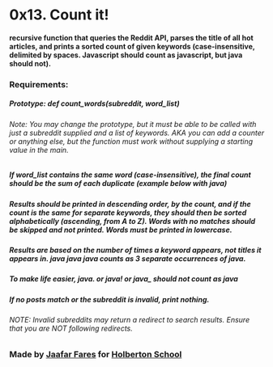 # 0x13. Count it!

#### recursive function that queries the Reddit API, parses the title of all hot articles, and prints a sorted count of given keywords (case-insensitive, delimited by spaces. Javascript should count as javascript, but java should not).

### Requirements:

##### Prototype: def count_words(subreddit, word_list)
###### Note: You may change the prototype, but it must be able to be called with just a subreddit supplied and a list of keywords. AKA you can add a counter or anything else, but the function must work without supplying a starting value in the main.
##### If word_list contains the same word (case-insensitive), the final count should be the sum of each duplicate (example below with java)
##### Results should be printed in descending order, by the count, and if the count is the same for separate keywords, they should then be sorted alphabetically (ascending, from A to Z). Words with no matches should be skipped and not printed. Words must be printed in lowercase.
##### Results are based on the number of times a keyword appears, not titles it appears in. java java java counts as 3 separate occurrences of java.
##### To make life easier, java. or java! or java_ should not count as java
##### If no posts match or the subreddit is invalid, print nothing.
###### NOTE: Invalid subreddits may return a redirect to search results. Ensure that you are NOT following redirects.



### Made by [Jaafar Fares](https://github.com/jaafarfares) for [Holberton School](https://www.holbertonschool.com/)
